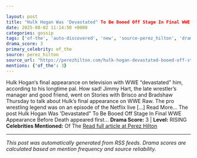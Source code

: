 ```yaml
---

layout: post
title: "Hulk Hogan Was 'Devastated" To Be Booed Off Stage In Final WWE Appearance Before Death"
date: 2025-08-02 11:14:50 +0000
categories: gossip
tags: ['of-the', 'auto-discovered', 'new', 'source-perez_hilton', 'drama-rising']
drama_score: 3
primary_celebrity: of_the
source: perez_hilton
source_url: "https://perezhilton.com/hulk-hogan-devastated-booed-off-stage-final-wwe-appearance/"
mentions: {'of_the': 3}
---
```


Hulk Hogan‘s final appearance on television with WWE “devastated” him, according to his longtime pal. How sad! Jimmy Hart, the late wrestler’s manager and good friend, went on Stories with Brisco and Bradshaw Thursday to talk about Hulk’s final appearance on WWE Raw. The pro wrestling legend was on an episode of the Netflix live [...] Read More... The post Hulk Hogan Was 'Devastated" To Be Booed Off Stage In Final WWE Appearance Before Death appeared first... **Drama Score:** 3 | **Level:** RISING **Celebrities Mentioned:** Of The [Read full article at Perez Hilton](https://perezhilton.com/hulk-hogan-devastated-booed-off-stage-final-wwe-appearance/)

---

*This post was automatically generated from RSS feeds. Drama scores are calculated based on mention frequency and source reliability.*